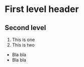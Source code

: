 First level header
==================
Second level
------------------

1. This is one
2. This is two

- Bla bla
- Bla bla
